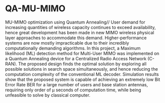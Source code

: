 # QA-MU-MIMO
MU-MIMO optimization using Quantum Annealing//
User demand for increasing quantities of wireless capacity continues to exceed availability,
 hence great development has been made in new MIMO wireless physical layer approaches to
 accommodate this demand. Higher-performance systems are now mostly impracticable due
 to their incredibly computationally demanding algorithms.
 In this project, a Maximum likelihood (ML) detection method for Multi-User MIMO was
 implemented on a Quantum Annealing device for a Centralized Radio Access Network
 (C-RAN). The proposed design finds the optimal solution by exploring all possible solutions
 in search space simultaneously, and hence reducing the computation complexity of the
 conventional ML decoder.
 Simulation results show that the proposed system is capable of achieving an extremely
 low Bit Error Rate BER for a large number of users and base station antennas, requiring
 only order of µ seconds of computation time, while being unfeasible to solve by classical
 computer.

